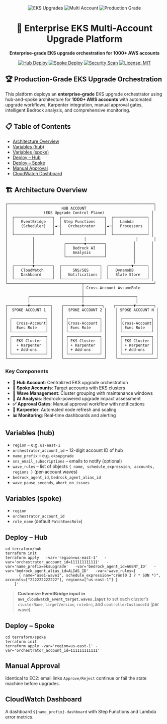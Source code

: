 <div align="center">
  <img src="https://img.shields.io/badge/🚀-EKS%20Upgrade%20Platform-blue?style=for-the-badge&logoColor=white" alt="EKS Upgrades"/>
  <img src="https://img.shields.io/badge/🏢-Multi%20Account-orange?style=for-the-badge" alt="Multi Account"/>
  <img src="https://img.shields.io/badge/⚡-Production%20Grade-green?style=for-the-badge" alt="Production Grade"/>
</div>

<div align="center">
  <h1>🚀 Enterprise EKS Multi-Account Upgrade Platform</h1>
  <p><strong>Enterprise-grade EKS upgrade orchestration for 1000+ AWS accounts</strong></p>
</div>

<div align="center">

[![Hub Deploy](https://github.com/your-org/eks-patching-workflow/workflows/Hub%20Deploy/badge.svg)](https://github.com/your-org/eks-patching-workflow/actions)
[![Spoke Deploy](https://github.com/your-org/eks-patching-workflow/workflows/Spoke%20Deploy/badge.svg)](https://github.com/your-org/eks-patching-workflow/actions)
[![Security Scan](https://github.com/your-org/eks-patching-workflow/workflows/Security%20Scan/badge.svg)](https://github.com/your-org/eks-patching-workflow/actions)
[![License: MIT](https://img.shields.io/badge/License-MIT-yellow.svg)](https://opensource.org/licenses/MIT)

</div>

## 🏆 Production-Grade EKS Upgrade Orchestration

This platform deploys an **enterprise-grade** EKS upgrade orchestrator using hub-and-spoke architecture for **1000+ AWS accounts** with automated upgrade workflows, Karpenter integration, manual approval gates, intelligent Bedrock analysis, and comprehensive monitoring.

## 📋 Table of Contents

- [Architecture Overview](#architecture-overview)
- [Variables (hub)](#variables-hub)
- [Variables (spoke)](#variables-spoke)
- [Deploy – Hub](#deploy--hub)
- [Deploy – Spoke](#deploy--spoke)
- [Manual Approval](#manual-approval)
- [CloudWatch Dashboard](#cloudwatch-dashboard)

## 🏗️ Architecture Overview

```
┌─────────────────────────────────────────────────────────────────┐
│                        HUB ACCOUNT                              │
│                (EKS Upgrade Control Plane)                     │
│  ┌─────────────────┐  ┌───────────────────┐  ┌───────────────┐ │
│  │   EventBridge   │  │ Step Functions    │  │   Lambda      │ │
│  │   (Scheduler)   │◄─┤   Orchestrator    │◄─┤   Processors  │ │
│  │                 │  │                   │  │               │ │
│  └─────────────────┘  └───────────────────┘  └───────────────┘ │
│           │                      │                      │       │
│           │             ┌────────▼────────┐            │       │
│           │             │   Bedrock AI    │            │       │
│           │             │   Analysis      │            │       │
│           │             └─────────────────┘            │       │
│           │                                            │       │
│  ┌────────▼────────┐  ┌─────────────────┐  ┌──────────▼──────┐ │
│  │   CloudWatch    │  │     SNS/SQS     │  │   DynamoDB      │ │
│  │   Dashboard     │  │   Notifications │  │   State Store   │ │
│  └─────────────────┘  └─────────────────┘  └─────────────────┘ │
└─────────────────────────────────┬───────────────────────────────┘
                                  │ Cross-Account AssumeRole
                                  │
          ┌───────────────────────┼───────────────────────┐
          │                       │                       │
┌─────────▼─────────┐    ┌────────▼────────┐    ┌────────▼────────┐
│  SPOKE ACCOUNT 1  │    │  SPOKE ACCOUNT 2 │    │ SPOKE ACCOUNT N │
│                   │    │                  │    │                 │
│ ┌───────────────┐ │    │ ┌──────────────┐ │    │ ┌─────────────┐ │
│ │  Cross-Account│ │    │ │Cross-Account │ │    │ │Cross-Account│ │
│ │  Exec Role    │ │    │ │ Exec Role    │ │    │ │ Exec Role   │ │
│ └───────────────┘ │    │ └──────────────┘ │    │ └─────────────┘ │
│ ┌───────────────┐ │    │ ┌──────────────┐ │    │ ┌─────────────┐ │
│ │  EKS Cluster  │ │    │ │ EKS Cluster  │ │    │ │ EKS Cluster │ │
│ │  + Karpenter  │ │    │ │ + Karpenter  │ │    │ │ + Karpenter │ │
│ │  + Add-ons    │ │    │ │ + Add-ons    │ │    │ │ + Add-ons   │ │
│ └───────────────┘ │    │ └──────────────┘ │    │ └─────────────┘ │
└───────────────────┘    └──────────────────┘    └─────────────────┘
```

### Key Components

- **🎯 Hub Account**: Centralized EKS upgrade orchestration
- **🔄 Spoke Accounts**: Target accounts with EKS clusters
- **📅 Wave Management**: Cluster grouping with maintenance windows
- **🤖 AI Analysis**: Bedrock-powered upgrade impact assessment
- **✅ Approval Gates**: Manual approval workflow with notifications
- **🔄 Karpenter**: Automated node refresh and scaling
- **📊 Monitoring**: Real-time dashboards and alerting

## Variables (hub)
- `region` – e.g. `us-east-1`
- `orchestrator_account_id` – 12-digit account ID of hub
- `name_prefix` – e.g. `eksupgrade`
- `sns_email_subscriptions` – emails to notify (optional)
- `wave_rules` – list of objects `{ name, schedule_expression, accounts, regions }` (per-account waves)
- `bedrock_agent_id`, `bedrock_agent_alias_id`
- `wave_pause_seconds`, `abort_on_issues`

## Variables (spoke)
- `region`
- `orchestrator_account_id`
- `role_name` (default `PatchExecRole`)

## Deploy – Hub
```
cd terraform/hub
terraform init
terraform apply   -var='region=us-east-1'   -var='orchestrator_account_id=111111111111'   -var='name_prefix=eksupgrade'   -var='bedrock_agent_id=AGENT_ID'   -var='bedrock_agent_alias_id=ALIAS_ID'   -var='wave_rules=[
      { name="use1-wave1", schedule_expression="cron(0 3 ? * SUN *)", accounts=["222222222222"], regions=["us-east-1"] }
    ]'
```
> **Customize EventBridge input in `aws_cloudwatch_event_target.waves.input`** to set each cluster’s `clusterName`, `targetVersion`, `roleArn`, and `controllerInstanceId` (per wave).

## Deploy – Spoke
```
cd terraform/spoke
terraform init
terraform apply -var='region=us-east-1' -var='orchestrator_account_id=111111111111'
```

## Manual Approval
Identical to EC2: email links `Approve/Reject` continue or fail the state machine before upgrades.

## CloudWatch Dashboard
A dashboard `${name_prefix}-dashboard` with Step Functions and Lambda error metrics.
